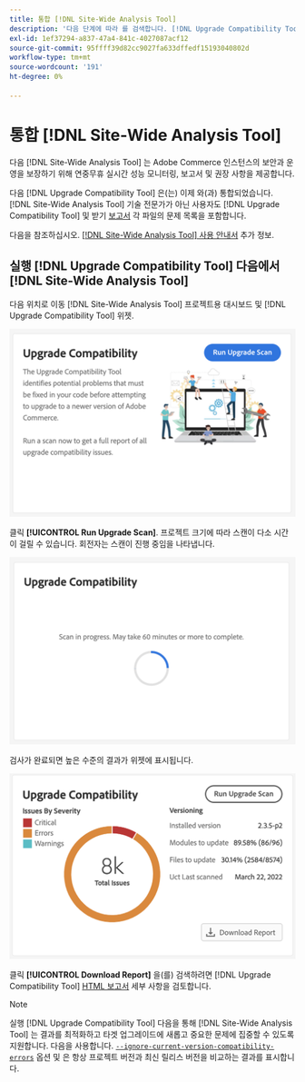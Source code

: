 ```yaml
---
title: 통합 [!DNL Site-Wide Analysis Tool]
description: '다음 단계에 따라 를 검색합니다. [!DNL Upgrade Compatibility Tool] 다음에서 보고서: [!DNL Site-Wide Analysis Tool] Adobe Commerce 프로젝트에 대한 대시보드.'
exl-id: 1ef37294-a837-47a4-841c-4027087acf12
source-git-commit: 95ffff39d82cc9027fa633dffedf15193040802d
workflow-type: tm+mt
source-wordcount: '191'
ht-degree: 0%

---
```


# 통합 [!DNL Site-Wide Analysis Tool]

다음 [!DNL Site-Wide Analysis Tool] 는 Adobe Commerce 인스턴스의 보안과 운영을 보장하기 위해 연중무휴 실시간 성능 모니터링, 보고서 및 권장 사항을 제공합니다.

다음 [!DNL Upgrade Compatibility Tool] 은(는) 이제 와(과) 통합되었습니다. [!DNL Site-Wide Analysis Tool] 기술 전문가가 아닌 사용자도 [!DNL Upgrade Compatibility Tool] 및 받기 [보고서](../upgrade-compatibility-tool/reports.md) 각 파일의 문제 목록을 포함합니다.

다음을 참조하십시오. [[!DNL Site-Wide Analysis Tool] 사용 안내서](https://docs.magento.com/user-guide/reports/site-wide-analysis-tool.html) 추가 정보.

## 실행 [!DNL Upgrade Compatibility Tool] 다음에서 [!DNL Site-Wide Analysis Tool]

다음 위치로 이동 [!DNL Site-Wide Analysis Tool] 프로젝트용 대시보드 및 [!DNL Upgrade Compatibility Tool] 위젯.

![UCT SWAT 위젯 - 초기](../../assets/upgrade-guide/uct-swat-initial.png)

클릭 **[!UICONTROL Run Upgrade Scan]**. 프로젝트 크기에 따라 스캔이 다소 시간이 걸릴 수 있습니다. 회전자는 스캔이 진행 중임을 나타냅니다.

![UCT SWAT 위젯 - 진행 중](../../assets/upgrade-guide/uct-swat-progress.png)

검사가 완료되면 높은 수준의 결과가 위젯에 표시됩니다.

![UCT SWAT 위젯 - 결과](../../assets/upgrade-guide/uct-swat-results.png)

클릭 **[!UICONTROL Download Report]** 을(를) 검색하려면 [!DNL Upgrade Compatibility Tool] [HTML 보고서](../upgrade-compatibility-tool/reports.md#html-report) 세부 사항을 검토합니다.


>[!NOTE]
>
> 실행 [!DNL Upgrade Compatibility Tool] 다음을 통해 [!DNL Site-Wide Analysis Tool] 는 결과를 최적화하고 타겟 업그레이드에 새롭고 중요한 문제에 집중할 수 있도록 지원합니다. 다음을 사용합니다. [`--ignore-current-version-compatibility-errors`](run.md#optimize-your-results) 옵션 및 은 항상 프로젝트 버전과 최신 릴리스 버전을 비교하는 결과를 표시합니다.
